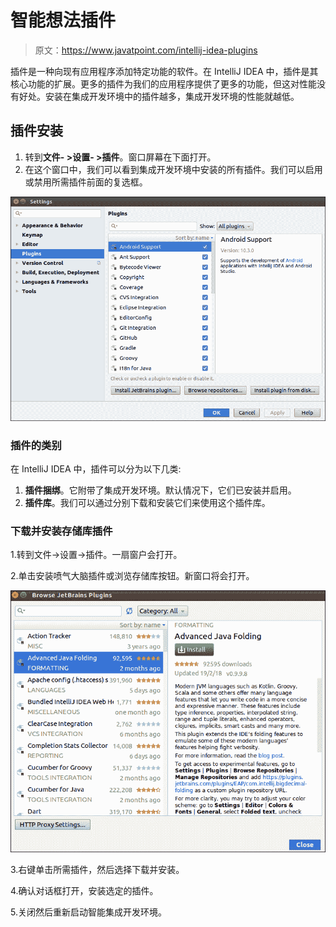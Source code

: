 # 智能想法插件

> 原文：<https://www.javatpoint.com/intellij-idea-plugins>

插件是一种向现有应用程序添加特定功能的软件。在 IntelliJ IDEA 中，插件是其核心功能的扩展。更多的插件为我们的应用程序提供了更多的功能，但这对性能没有好处。安装在集成开发环境中的插件越多，集成开发环境的性能就越低。

## 插件安装

1.  转到**文件- >设置- >插件**。窗口屏幕在下面打开。
2.  在这个窗口中，我们可以看到集成开发环境中安装的所有插件。我们可以启用或禁用所需插件前面的复选框。

![IntelliJ IDEA Plugins](img/b74d1333e2793257afcc0b3d8701fa53.png)

### 插件的类别

在 IntelliJ IDEA 中，插件可以分为以下几类:

1.  **插件捆绑**。它附带了集成开发环境。默认情况下，它们已安装并启用。
2.  **插件库**。我们可以通过分别下载和安装它们来使用这个插件库。

### 下载并安装存储库插件

1.转到文件->设置->插件。一扇窗户会打开。

2.单击安装喷气大脑插件或浏览存储库按钮。新窗口将会打开。

![IntelliJ IDEA Plugins](img/52d57cb18af05c229e664b2a3a3ff732.png)

3.右键单击所需插件，然后选择下载并安装。

4.确认对话框打开，安装选定的插件。

5.关闭然后重新启动智能集成开发环境。